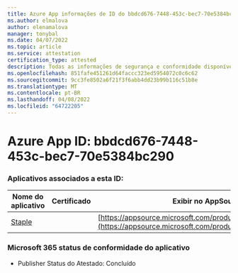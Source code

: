 ```yaml
---
title: Azure App informações de ID do bbdcd676-7448-453c-bec7-70e5384bc290
ms.author: elmalova
author: elenamalova
manager: tonybal
ms.date: 04/07/2022
ms.topic: article
ms.service: attestation
certification_type: attested
description: Todas as informações de segurança e conformidade disponíveis para bbdcd676-7448-453c-bec7-70e5384bc290.
ms.openlocfilehash: 851fafe451261d64faccc323ed5954072c0c6c62
ms.sourcegitcommit: 9cc3fe8502a6f21f3f6abb4dd23b99b116c51b8e
ms.translationtype: MT
ms.contentlocale: pt-BR
ms.lasthandoff: 04/08/2022
ms.locfileid: "64722205"
---
```

# <a name="azure-app-id-bbdcd676-7448-453c-bec7-70e5384bc290"></a>Azure App ID: bbdcd676-7448-453c-bec7-70e5384bc290


### <a name="apps-associated-with-this-id"></a>Aplicativos associados a esta ID:
| **Nome do aplicativo** | **Certificado** | **Exibir no AppSource** |
|--------------|---------------|-----------------------|
| [Staple](../forward/WA200003281.md) |  | [https://appsource.microsoft.com/product/office/WA200003281](https://appsource.microsoft.com/product/office/WA200003281) |

### <a name="microsoft-365-app-compliance-status"></a>Microsoft 365 status de conformidade do aplicativo
- Publisher Status do Atestado: Concluído

